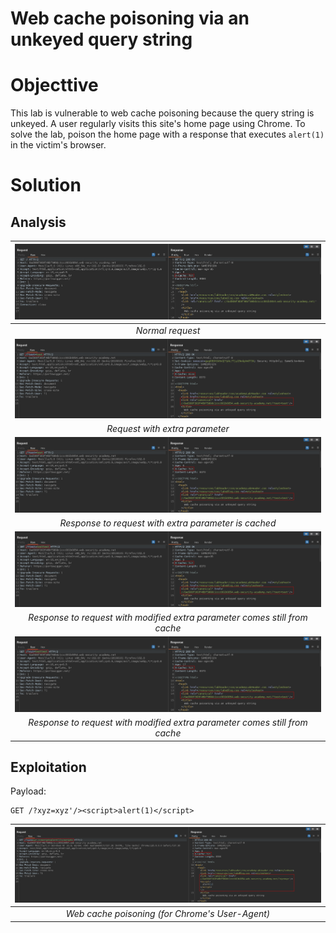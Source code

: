 # Web cache poisoning via an unkeyed query string
# Objecttive
This lab is vulnerable to web cache poisoning because the query string is unkeyed. A user regularly visits this site's home page using Chrome. To solve the lab, poison the home page with a response that executes `alert(1)` in the victim's browser.

# Solution
## Analysis
|![](Images/image-28.png)|
|:--:| 
| *Normal request* |
|![](Images/image-29.png)|
| *Request with extra parameter* |
|![](Images/image-30.png)|
| *Response to request with extra parameter is cached* |
|![](Images/image-31.png)|
| *Response to request with modified extra parameter comes still from cache* |
|![](Images/image-32.png)|
| *Response to request with modified extra parameter comes still from cache* |

## Exploitation
Payload:
```
GET /?xyz=xyz'/><script>alert(1)</script>
```

|![](Images/image-33.png)|
|:--:| 
| *Web cache poisoning (for Chrome's User-Agent)* |